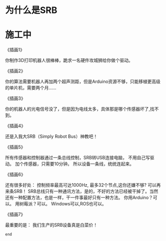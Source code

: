 # 为什么是SRB

# **施工中**


《插画1》

你制作3D打印机器人很棒棒，跪求一名硬件攻城狮给你做个驱动。


《插画2》

你的算法需要机器人再加两个超声测距，但是Arduino资源不够，只能移植更高级的单片机，需要两个月……

《插画3》

你的机器人的光电信号没了，但是因为电线太多，具体那是哪个传感器坏了,找不到。

《插画4》

还是入我大SRB（Simply Robot Bus）神教吧！

《插画5》

所有传感器和控制器通过一条总线控制，SRB转USB连接电脑，
不用自己写驱动。
加个传感器，只需要10分钟。
所以设备一条线，统统连起来。

《插画6》

还有很多好处：
控制频率最高可达1000Hz, 最多32个节点,这你还嫌不够? 可以再来条SRB！
SRB总线只有一种通讯方法，是的，不好的方法已经被干掉了。当然还有一种配置方法，也是一样，干一件事最好只有一种方法。
你用Arduino？可以。    用树莓派？可以。     Windows可以,ROS也可以。

《插画7》

最重要的是：
我们生产的SRB设备真是白菜价！















```end```
